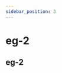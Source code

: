 ```yaml
---
sidebar_position: 3
---
```


# eg-2

<head>
  <meta name="keywords" content="eg-1"/>
</head>

## eg-2
